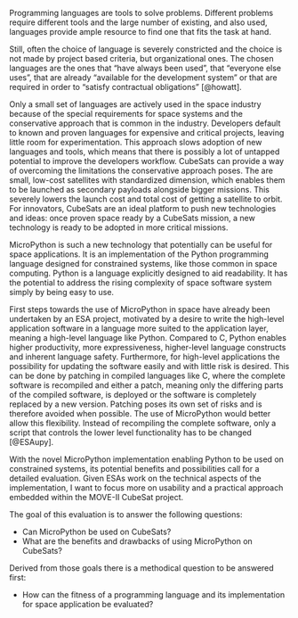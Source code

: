 Programming languages are tools to solve problems. Different problems
require different tools and the large number of existing, and also used,
languages provide ample resource to find one that fits the task at hand.

Still, often the choice of language is severely constricted and the
choice is not made by project based criteria, but organizational ones.
The chosen languages are the ones that “have always been used”, that
“everyone else uses”, that are already “available for the development
system” or that are required in order to “satisfy contractual
obligations” [@howatt].

Only a small set of languages are actively used in the space industry because of the special requirements for space systems and the conservative approach that is common in the industry. Developers default to known and proven languages for expensive and critical projects, leaving little room for experimentation. This approach slows adoption of new languages and tools, which means that there is possibly a lot of untapped potential to improve the developers workflow.
CubeSats can provide a way of overcoming the limitations the conservative approach poses. The are small, low-cost satellites with standardized dimension, which enables them to be launched as secondary payloads alongside bigger missions. This severely lowers the launch cost and total cost of getting a satellite to orbit. For innovators, CubeSats are an ideal platform to push new technologies and ideas: once proven space ready by a CubeSats mission, a new technology is ready to be adopted in more critical missions.

MicroPython is such a new technology that potentially can be useful for space applications. It is an implementation of the Python programming language designed for constrained systems, like those common in space
computing. Python is a language explicitly designed to aid readability. It has the potential to address the rising complexity of space software system simply by being easy to use.

First steps towards the use of MicroPython in space have already been
undertaken by an ESA project, motivated by a desire to write the
high-level application software in a language more suited to the
application layer, meaning a high-level language like Python. Compared
to C, Python enables higher productivity, more expressiveness,
higher-level language constructs and inherent language safety. Furthermore, for high-level applications the possibility for updating the software easily and with little risk is desired. This can be done by patching in compiled languages like C, where the complete software is recompiled and either a patch, meaning only the differing parts of the compiled software, is deployed or the software is completely replaced by a new version. Patching poses its own set of risks and is therefore avoided when possible. The use of MicroPython would better allow this flexibility. Instead of recompiling the complete software, only a script that controls the lower level functionality has to be changed [@ESAupy].

With the novel MicroPython implementation enabling Python to be used on constrained systems, its potential benefits and possibilities call for a
detailed evaluation. Given ESAs work on the technical aspects of the implementation, I want to focus more on usability and a practical approach embedded within the MOVE-II CubeSat project.

The goal of this evaluation is to answer the following questions:

* Can MicroPython be used on CubeSats?
* What are the benefits and drawbacks of using MicroPython on CubeSats?

Derived from those goals there is a methodical question to be answered first:

* How can the fitness of a programming language and its implementation for space application be evaluated?


